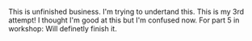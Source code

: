 This is unfinished business.
I'm trying to undertand this. This is my 3rd attempt! I thought I'm good at this but I'm confused now.
For part 5 in workshop: Will definetly finish it.
